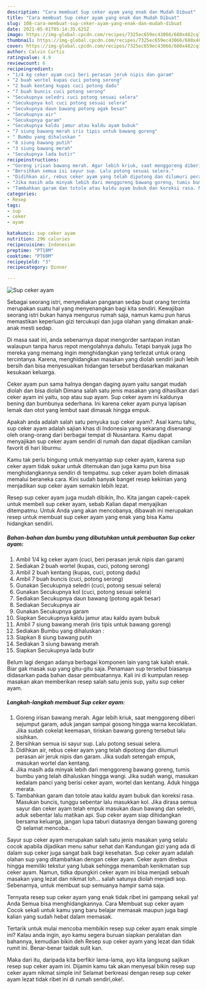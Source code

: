 ```yaml
---
description: "Cara membuat Sup ceker ayam yang enak dan Mudah Dibuat"
title: "Cara membuat Sup ceker ayam yang enak dan Mudah Dibuat"
slug: 108-cara-membuat-sup-ceker-ayam-yang-enak-dan-mudah-dibuat
date: 2021-05-01T05:14:35.625Z
image: https://img-global.cpcdn.com/recipes/7325ec659ec43066/680x482cq70/sup-ceker-ayam-foto-resep-utama.jpg
thumbnail: https://img-global.cpcdn.com/recipes/7325ec659ec43066/680x482cq70/sup-ceker-ayam-foto-resep-utama.jpg
cover: https://img-global.cpcdn.com/recipes/7325ec659ec43066/680x482cq70/sup-ceker-ayam-foto-resep-utama.jpg
author: Calvin Curtis
ratingvalue: 4.9
reviewcount: 6
recipeingredient:
- "1/4 kg ceker ayam cuci beri perasan jeruk nipis dan garam"
- "2 buah wortel kupas cuci potong serong"
- "2 buah kentang kupas cuci potong dadu"
- "7 buah buncis cuci potong serong"
- "Secukupnya seledri cuci potong sesuai selera"
- "Secukupnya kol cuci potong sesuai selera"
- "Secukupnya daun bawang potong agak besar"
- "Secukupnya air"
- "Secukupnya garam"
- "Secukupnya kaldu jamur atau kaldu ayam bubuk"
- "7 siung bawang merah iris tipis untuk bawang goreng"
- " Bumbu yang dihaluskan "
- "8 siung bawang putih"
- "3 siung bawang merah"
- "Secukupnya lada butir"
recipeinstructions:
- "Goreng irisan bawang merah. Agar lebih kriuk, saat menggoreng diberi sejumput garam, aduk jangan sampai gosong hingga warna kecoklatan. Jika sudah cokelat keemasan, tiriskan bawang goreng tersebut lalu sisihkan."
- "Bersihkan semua isi sayur sup. Lalu potong sesuai selera."
- "Didihkan air, rebus ceker ayam yang telah dipotong dan dilumuri perasan air jeruk nipis dan garam. Jika sudah setengah empuk, masukan wortel dan kentang."
- "Jika masih ada minyak lebih dari menggoreng bawang goreng, tumis bumbu yang telah dihaluskan hingga wangi. Jika sudah wangi, masukan kedalam panci yang berisi ceker ayam, wortel dan kentang. Aduk hingga merata."
- "Tambahkan garam dan totole atau kaldu ayam bubuk dan koreksi rasa. Masukan buncis, tunggu sebentar lalu masukkan kol. Jika dirasa semua sayur dan ceker ayam telah empuk masukan daun bawang dan seledri, aduk sebentar lalu matikan api. Sup ceker ayam siap dihidangkan bersama keluarga, jangan lupa taburi diatasnya dengan bawang goreng 😊 selamat mencoba.."
categories:
- Resep
tags:
- sup
- ceker
- ayam

katakunci: sup ceker ayam 
nutrition: 296 calories
recipecuisine: Indonesian
preptime: "PT18M"
cooktime: "PT60M"
recipeyield: "3"
recipecategory: Dinner

---
```



![Sup ceker ayam](https://img-global.cpcdn.com/recipes/7325ec659ec43066/680x482cq70/sup-ceker-ayam-foto-resep-utama.jpg)

Sebagai seorang istri, menyediakan panganan sedap buat orang tercinta merupakan suatu hal yang menyenangkan bagi kita sendiri. Kewajiban seorang istri bukan hanya mengurus rumah saja, namun kamu pun harus memastikan keperluan gizi tercukupi dan juga olahan yang dimakan anak-anak mesti sedap.

Di masa  saat ini, anda sebenarnya dapat mengorder santapan instan walaupun tanpa harus repot mengolahnya dahulu. Tetapi banyak juga lho mereka yang memang ingin menghidangkan yang terlezat untuk orang tercintanya. Karena, menghidangkan masakan yang diolah sendiri jauh lebih bersih dan bisa menyesuaikan hidangan tersebut berdasarkan makanan kesukaan keluarga. 

Ceker ayam pun sama halnya dengan daging ayam yaitu sangat mudah diolah dan bisa diolah Dimana salah satu jenis masakan yang dihasilkan dari ceker ayam ini yaitu, sop atau sup ayam. Sup ceker ayam ini kaldunya bening dan bumbunya sederhana. Ini karena ceker ayam punya lapisan lemak dan otot yang lembut saat dimasak hingga empuk.

Apakah anda adalah salah satu penyuka sup ceker ayam?. Asal kamu tahu, sup ceker ayam adalah sajian khas di Indonesia yang sekarang disenangi oleh orang-orang dari berbagai tempat di Nusantara. Kamu dapat menyajikan sup ceker ayam sendiri di rumah dan dapat dijadikan camilan favorit di hari liburmu.

Kamu tak perlu bingung untuk menyantap sup ceker ayam, karena sup ceker ayam tidak sukar untuk ditemukan dan juga kamu pun bisa menghidangkannya sendiri di tempatmu. sup ceker ayam boleh dimasak memalui beraneka cara. Kini sudah banyak banget resep kekinian yang menjadikan sup ceker ayam semakin lebih lezat.

Resep sup ceker ayam juga mudah dibikin, lho. Kita jangan capek-capek untuk membeli sup ceker ayam, sebab Kalian dapat menyajikan ditempatmu. Untuk Anda yang akan mencobanya, dibawah ini merupakan resep untuk membuat sup ceker ayam yang enak yang bisa Kamu hidangkan sendiri.

<!--inarticleads1-->

##### Bahan-bahan dan bumbu yang dibutuhkan untuk pembuatan Sup ceker ayam:

1. Ambil 1/4 kg ceker ayam (cuci, beri perasan jeruk nipis dan garam)
1. Sediakan 2 buah wortel (kupas, cuci, potong serong)
1. Ambil 2 buah kentang (kupas, cuci, potong dadu)
1. Ambil 7 buah buncis (cuci, potong serong)
1. Gunakan Secukupnya seledri (cuci, potong sesuai selera)
1. Gunakan Secukupnya kol (cuci, potong sesuai selera)
1. Sediakan Secukupnya daun bawang (potong agak besar)
1. Sediakan Secukupnya air
1. Gunakan Secukupnya garam
1. Siapkan Secukupnya kaldu jamur atau kaldu ayam bubuk
1. Ambil 7 siung bawang merah (iris tipis untuk bawang goreng)
1. Sediakan  Bumbu yang dihaluskan :
1. Siapkan 8 siung bawang putih
1. Sediakan 3 siung bawang merah
1. Siapkan Secukupnya lada butir


Belum lagi dengan adanya berbagai komponen lain yang tak kalah enak. Biar gak masak sup yang gitu-gitu saja. Penamaan sup tersebut biasanya didasarkan pada bahan dasar pembuatannya. Kali ini di kumpulan resep masakan akan memberikan resep salah satu jenis sup, yaitu sup ceker ayam. 

<!--inarticleads2-->

##### Langkah-langkah membuat Sup ceker ayam:

1. Goreng irisan bawang merah. Agar lebih kriuk, saat menggoreng diberi sejumput garam, aduk jangan sampai gosong hingga warna kecoklatan. Jika sudah cokelat keemasan, tiriskan bawang goreng tersebut lalu sisihkan.
1. Bersihkan semua isi sayur sup. Lalu potong sesuai selera.
1. Didihkan air, rebus ceker ayam yang telah dipotong dan dilumuri perasan air jeruk nipis dan garam. Jika sudah setengah empuk, masukan wortel dan kentang.
1. Jika masih ada minyak lebih dari menggoreng bawang goreng, tumis bumbu yang telah dihaluskan hingga wangi. Jika sudah wangi, masukan kedalam panci yang berisi ceker ayam, wortel dan kentang. Aduk hingga merata.
1. Tambahkan garam dan totole atau kaldu ayam bubuk dan koreksi rasa. Masukan buncis, tunggu sebentar lalu masukkan kol. Jika dirasa semua sayur dan ceker ayam telah empuk masukan daun bawang dan seledri, aduk sebentar lalu matikan api. Sup ceker ayam siap dihidangkan bersama keluarga, jangan lupa taburi diatasnya dengan bawang goreng 😊 selamat mencoba..


Sayur sup ceker ayam merupakan salah satu jenis masakan yang selalu cocok apabila dijadikan menu sahur sehat dan Kandungan gizi yang ada di dalam sup ceker juga sangat baik bagi kesehatan. Sup ceker ayam adalah olahan sup yang ditambahkan dengan ceker ayam. Ceker ayam direbus hingga memiliki tekstur yang lubak sehingga menambah kenikmatan sup ceker ayam. Namun, tidka dpungkiri ceker ayam ini bisa menjadi sebuah masakan yang lezat dan nikmat loh… salah satunya diolah menjadi sop. Sebenarnya, untuk membuat sup semuanya hampir sama saja. 

Ternyata resep sup ceker ayam yang enak tidak ribet ini gampang sekali ya! Anda Semua bisa menghidangkannya. Cara Membuat sup ceker ayam Cocok sekali untuk kamu yang baru belajar memasak maupun juga bagi kalian yang sudah hebat dalam memasak.

Tertarik untuk mulai mencoba membikin resep sup ceker ayam enak simple ini? Kalau anda ingin, ayo kamu segera buruan siapkan peralatan dan bahannya, kemudian bikin deh Resep sup ceker ayam yang lezat dan tidak rumit ini. Benar-benar taidak sulit kan. 

Maka dari itu, daripada kita berfikir lama-lama, ayo kita langsung sajikan resep sup ceker ayam ini. Dijamin kamu tak akan menyesal bikin resep sup ceker ayam nikmat simple ini! Selamat berkreasi dengan resep sup ceker ayam lezat tidak ribet ini di rumah sendiri,oke!.

